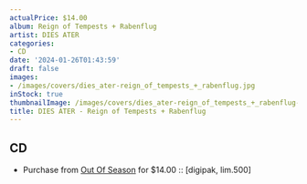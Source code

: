 ```yaml
---
actualPrice: $14.00
album: Reign of Tempests + Rabenflug
artist: DIES ATER
categories:
- CD
date: '2024-01-26T01:43:59'
draft: false
images:
- /images/covers/dies_ater-reign_of_tempests_+_rabenflug.jpg
inStock: true
thumbnailImage: /images/covers/dies_ater-reign_of_tempests_+_rabenflug-thumb.jpg
title: DIES ATER - Reign of Tempests + Rabenflug
---
```


## CD
* Purchase from [Out Of Season](https://www.outofseasonlabel.com/products/dies-ater-reign-of-tempests-rabenflug-cd-digipak-lim-500) for $14.00 :: [digipak, lim.500]

